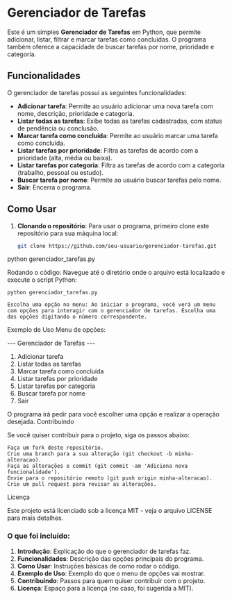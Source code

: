 # Gerenciador de Tarefas

Este é um simples **Gerenciador de Tarefas** em Python, que permite adicionar, listar, filtrar e marcar tarefas como concluídas. O programa também oferece a capacidade de buscar tarefas por nome, prioridade e categoria.

## Funcionalidades

O gerenciador de tarefas possui as seguintes funcionalidades:

- **Adicionar tarefa**: Permite ao usuário adicionar uma nova tarefa com nome, descrição, prioridade e categoria.
- **Listar todas as tarefas**: Exibe todas as tarefas cadastradas, com status de pendência ou conclusão.
- **Marcar tarefa como concluída**: Permite ao usuário marcar uma tarefa como concluída.
- **Listar tarefas por prioridade**: Filtra as tarefas de acordo com a prioridade (alta, média ou baixa).
- **Listar tarefas por categoria**: Filtra as tarefas de acordo com a categoria (trabalho, pessoal ou estudo).
- **Buscar tarefa por nome**: Permite ao usuário buscar tarefas pelo nome.
- **Sair**: Encerra o programa.

## Como Usar

1. **Clonando o repositório**:
   Para usar o programa, primeiro clone este repositório para sua máquina local:
   ```bash
   git clone https://github.com/seu-usuario/gerenciador-tarefas.git
python gerenciador_tarefas.py


Rodando o código: Navegue até o diretório onde o arquivo está localizado e execute o script Python:

    python gerenciador_tarefas.py

    Escolha uma opção no menu: Ao iniciar o programa, você verá um menu com opções para interagir com o gerenciador de tarefas. Escolha uma das opções digitando o número correspondente.

Exemplo de Uso
Menu de opções:

--- Gerenciador de Tarefas ---
1. Adicionar tarefa
2. Listar todas as tarefas
3. Marcar tarefa como concluída
4. Listar tarefas por prioridade
5. Listar tarefas por categoria
6. Buscar tarefa por nome
7. Sair

O programa irá pedir para você escolher uma opção e realizar a operação desejada.
Contribuindo

Se você quiser contribuir para o projeto, siga os passos abaixo:

    Faça um fork deste repositório.
    Crie uma branch para a sua alteração (git checkout -b minha-alteracao).
    Faça as alterações e commit (git commit -am 'Adiciona nova funcionalidade').
    Envie para o repositório remoto (git push origin minha-alteracao).
    Crie um pull request para revisar as alterações.

Licença

Este projeto está licenciado sob a licença MIT - veja o arquivo LICENSE para mais detalhes.


### O que foi incluído:

1. **Introdução**: Explicação do que o gerenciador de tarefas faz.
2. **Funcionalidades**: Descrição das opções principais do programa.
3. **Como Usar**: Instruções básicas de como rodar o código.
4. **Exemplo de Uso**: Exemplo do que o menu de opções vai mostrar.
5. **Contribuindo**: Passos para quem quiser contribuir com o projeto.
6. **Licença**: Espaço para a licença (no caso, foi sugerida a MIT).







